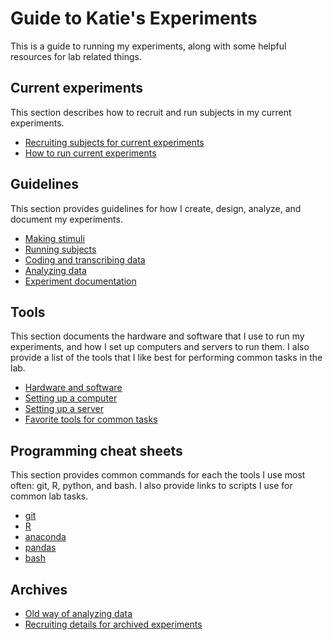 # Guide to Katie's Experiments

This is a guide to running my experiments, along with some helpful resources for lab related things.

## Current experiments

This section describes how to recruit and run subjects in my current experiments.

* [Recruiting subjects for current experiments](current/recruitment.md)
* [How to run current experiments](current/how-to-run.md)

## Guidelines

This section provides guidelines for how I create, design, analyze, and document my experiments.

* [Making stimuli](guidelines/making-stimuli.md)
* [Running subjects](guidelines/running-subjects.md)
* [Coding and transcribing data](guidelines/coding-and-transcribing.md)
* [Analyzing data](guidelines/analyzing-data.md)
* [Experiment documentation](guidelines/documentation.md)

## Tools

This section documents the hardware and software that I use to run my experiments, and how I set up computers and servers to run them. I also provide a list of the tools that I like best for performing common tasks in the lab.

* [Hardware and software](tools/hardware-and-software.md)
* [Setting up a computer](tools/computer-setup.md)
* [Setting up a server](tools/server-setup.md)
* [Favorite tools for common tasks](tools/favorites.md)

## Programming cheat sheets

This section provides common commands for each the tools I use most often: git, R, python, and bash. I also provide links to scripts I use for common lab tasks.

* [git](cheat-sheets/git.md)
* [R](cheat-sheets/R.md)
* [anaconda](cheat-sheets/anaconda.md)
* [pandas](cheat-sheets/pandas.md)
* [bash](cheat-sheets/bash.md)

## Archives

* [Old way of analyzing data](archives/analyzing-data-archive-2012-2016.md)
* [Recruiting details for archived experiments](archives/recruitment-archive.md)

